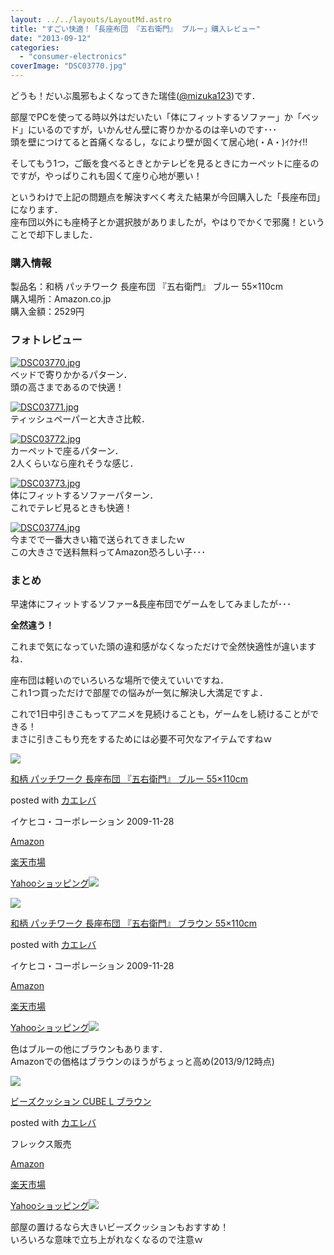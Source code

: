 ```yaml
---
layout: ../../layouts/LayoutMd.astro
title: "すごい快適！「長座布団 『五右衛門』 ブルー」購入レビュー"
date: "2013-09-12"
categories: 
  - "consumer-electronics"
coverImage: "DSC03770.jpg"
---
```


どうも！だいぶ風邪もよくなってきた瑞佳([@mizuka123](https://twitter.com/mizuka123))です．

部屋でPCを使ってる時以外はだいたい「体にフィットするソファー」か「ベッド」にいるのですが，いかんせん壁に寄りかかるのは辛いのです･･･  
頭を壁につけてると首痛くなるし，なにより壁が固くて居心地(・A・)ｲｸﾅｲ!!

そしてもう1つ，ご飯を食べるときとかテレビを見るときにカーペットに座るのですが，やっぱりこれも固くて座り心地が悪い！

というわけで上記の問題点を解決すべく考えた結果が今回購入した「長座布団」になります．  
座布団以外にも座椅子とか選択肢がありましたが，やはりでかくで邪魔！ということで却下しました．

### 購入情報

製品名：和柄 パッチワーク 長座布団 『五右衛門』 ブルー 55×110cm  
購入場所：Amazon.co.jp  
購入金額：2529円

### フォトレビュー

[![DSC03770.jpg](/wp/images/9729124198_cfc3d759f7_b.jpg)](http://www.flickr.com/photos/67522130@N08/9729124198/ "DSC03770.jpg")  
ベッドで寄りかかるパターン．  
頭の高さまであるので快適！

[![DSC03771.jpg](/wp/images/9725894179_e386b8bd27_b.jpg)](http://www.flickr.com/photos/67522130@N08/9725894179/ "DSC03771.jpg")  
ティッシュペーパーと大きさ比較．

[![DSC03772.jpg](/wp/images/9725895015_652d4f830a_b.jpg)](http://www.flickr.com/photos/67522130@N08/9725895015/ "DSC03772.jpg")  
カーペットで座るパターン．  
2人くらいなら座れそうな感じ．

[![DSC03773.jpg](/wp/images/9725895807_6e8f6977cd_b.jpg)](http://www.flickr.com/photos/67522130@N08/9725895807/ "DSC03773.jpg")  
体にフィットするソファーパターン．  
これでテレビ見るときも快適！

[![DSC03774.jpg](/wp/images/9725896473_29f6591926_b.jpg)](http://www.flickr.com/photos/67522130@N08/9725896473/ "DSC03774.jpg")  
今までで一番大きい箱で送られてきましたｗ  
この大きさで送料無料ってAmazon恐ろしい子･･･

### まとめ

早速体にフィットするソファー&長座布団でゲームをしてみましたが･･･

**全然違う！**

これまで気になっていた頭の違和感がなくなっただけで全然快適性が違いますね．

座布団は軽いのでいろいろな場所で使えていいですね．  
これ1つ買っただけで部屋での悩みが一気に解決し大満足ですよ．

これで1日中引きこもってアニメを見続けることも，ゲームをし続けることができる！  
まさに引きこもり充をするためには必要不可欠なアイテムですねｗ

[![](/wp/images/51Ir%2B-gSksL._SL160_.jpg)](https://www.amazon.co.jp/exec/obidos/ASIN/B001515QXY/mizuka123-22/ref=nosim/)

[和柄 パッチワーク 長座布団 『五右衛門』 ブルー 55×110cm](https://www.amazon.co.jp/exec/obidos/ASIN/B001515QXY/mizuka123-22/ref=nosim/)

posted with [カエレバ](http://kaereba.com)

イケヒコ・コーポレーション 2009-11-28

[Amazon](http://www.amazon.co.jp/gp/search?keywords=%83p%83b%83%60%83%8F%81%5B%83N%20%8C%DC%89E%89q%96%E5&__mk_ja_JP=%83J%83%5E%83J%83i&tag=mizuka123-22 "アマゾン")

[楽天市場](http://hb.afl.rakuten.co.jp/hgc/032b53ee.4b34c5ee.0f4a541e.f440145e/?pc=http%3A%2F%2Fsearch.rakuten.co.jp%2Fsearch%2Fmall%2F%25E3%2583%2591%25E3%2583%2583%25E3%2583%2581%25E3%2583%25AF%25E3%2583%25BC%25E3%2582%25AF%2520%25E4%25BA%2594%25E5%258F%25B3%25E8%25A1%259B%25E9%2596%2580%2F-%2Ff.1-p.1-s.1-sf.0-st.A-v.2%3Fx%3D0%26scid%3Daf_ich_link_urltxt%26m%3Dhttp%3A%2F%2Fm.rakuten.co.jp%2F "楽天市場")

[Yahooショッピング![](//ad.jp.ap.valuecommerce.com/servlet/gifbanner?sid=3066752&pid=881990642)](//ck.jp.ap.valuecommerce.com/servlet/referral?sid=3066752&pid=881990642&vc_url=http%3A%2F%2Fshopping.search.yahoo.co.jp%2Fsearch%3FuIv%3Don%26ei%3DUTF-8%26tab_ex%3Dcommerce%26slider%3D0%26va%3D%25E3%2583%2591%25E3%2583%2583%25E3%2583%2581%25E3%2583%25AF%25E3%2583%25BC%25E3%2582%25AF%2520%25E4%25BA%2594%25E5%258F%25B3%25E8%25A1%259B%25E9%2596%2580 "Yahooショッピング")

[![](/wp/images/31pbwFfWcfL._SL160_.jpg)](https://www.amazon.co.jp/exec/obidos/ASIN/B001511YR6/mizuka123-22/ref=nosim/)

[和柄 パッチワーク 長座布団 『五右衛門』 ブラウン 55×110cm](https://www.amazon.co.jp/exec/obidos/ASIN/B001511YR6/mizuka123-22/ref=nosim/)

posted with [カエレバ](http://kaereba.com)

イケヒコ・コーポレーション 2009-11-28

[Amazon](http://www.amazon.co.jp/gp/search?keywords=%83p%83b%83%60%83%8F%81%5B%83N%20%8C%DC%89E%89q%96%E5&__mk_ja_JP=%83J%83%5E%83J%83i&tag=mizuka123-22 "アマゾン")

[楽天市場](http://hb.afl.rakuten.co.jp/hgc/032b53ee.4b34c5ee.0f4a541e.f440145e/?pc=http%3A%2F%2Fsearch.rakuten.co.jp%2Fsearch%2Fmall%2F%25E3%2583%2591%25E3%2583%2583%25E3%2583%2581%25E3%2583%25AF%25E3%2583%25BC%25E3%2582%25AF%2520%25E4%25BA%2594%25E5%258F%25B3%25E8%25A1%259B%25E9%2596%2580%2F-%2Ff.1-p.1-s.1-sf.0-st.A-v.2%3Fx%3D0%26scid%3Daf_ich_link_urltxt%26m%3Dhttp%3A%2F%2Fm.rakuten.co.jp%2F "楽天市場")

[Yahooショッピング![](//ad.jp.ap.valuecommerce.com/servlet/gifbanner?sid=3066752&pid=881990642)](//ck.jp.ap.valuecommerce.com/servlet/referral?sid=3066752&pid=881990642&vc_url=http%3A%2F%2Fshopping.search.yahoo.co.jp%2Fsearch%3FuIv%3Don%26ei%3DUTF-8%26tab_ex%3Dcommerce%26slider%3D0%26va%3D%25E3%2583%2591%25E3%2583%2583%25E3%2583%2581%25E3%2583%25AF%25E3%2583%25BC%25E3%2582%25AF%2520%25E4%25BA%2594%25E5%258F%25B3%25E8%25A1%259B%25E9%2596%2580 "Yahooショッピング")

色はブルーの他にブラウンもあります．  
Amazonでの価格はブラウンのほうがちょっと高め(2013/9/12時点)

[![](/wp/images/412-jbeLHYL._SL160_.jpg)](https://www.amazon.co.jp/exec/obidos/ASIN/B004G8P2Z0/mizuka123-22/ref=nosim/)

[ビーズクッション CUBE L ブラウン](https://www.amazon.co.jp/exec/obidos/ASIN/B004G8P2Z0/mizuka123-22/ref=nosim/)

posted with [カエレバ](http://kaereba.com)

フレックス販売

[Amazon](http://www.amazon.co.jp/gp/search?keywords=CUBE%20L%20%83r%81%5B%83Y%83N%83b%83V%83%87%83%93&__mk_ja_JP=%83J%83%5E%83J%83i&tag=mizuka123-22 "アマゾン")

[楽天市場](http://hb.afl.rakuten.co.jp/hgc/032b53ee.4b34c5ee.0f4a541e.f440145e/?pc=http%3A%2F%2Fsearch.rakuten.co.jp%2Fsearch%2Fmall%2FCUBE%2520L%2520%25E3%2583%2593%25E3%2583%25BC%25E3%2582%25BA%25E3%2582%25AF%25E3%2583%2583%25E3%2582%25B7%25E3%2583%25A7%25E3%2583%25B3%2F-%2Ff.1-p.1-s.1-sf.0-st.A-v.2%3Fx%3D0%26scid%3Daf_ich_link_urltxt%26m%3Dhttp%3A%2F%2Fm.rakuten.co.jp%2F "楽天市場")

[Yahooショッピング![](//ad.jp.ap.valuecommerce.com/servlet/gifbanner?sid=3066752&pid=881990642)](//ck.jp.ap.valuecommerce.com/servlet/referral?sid=3066752&pid=881990642&vc_url=http%3A%2F%2Fshopping.search.yahoo.co.jp%2Fsearch%3FuIv%3Don%26ei%3DUTF-8%26tab_ex%3Dcommerce%26slider%3D0%26va%3DCUBE%2520L%2520%25E3%2583%2593%25E3%2583%25BC%25E3%2582%25BA%25E3%2582%25AF%25E3%2583%2583%25E3%2582%25B7%25E3%2583%25A7%25E3%2583%25B3 "Yahooショッピング")

部屋の置けるなら大きいビーズクッションもおすすめ！  
いろいろな意味で立ち上がれなくなるので注意ｗ
